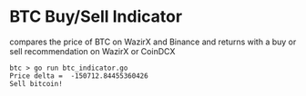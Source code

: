 # BTC Buy/Sell Indicator
compares the price of BTC on WazirX and Binance and returns with a buy or sell recommendation on WazirX or CoinDCX

````
btc > go run btc_indicator.go
Price delta =  -150712.84455360426
Sell bitcoin!

````
